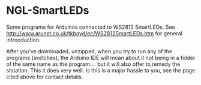 # NGL-SmartLEDs
Some programs for Arduinos connected to WS2812 SmartLEDs. See http://www.arunet.co.uk/tkboyd/ec/WS2812SmartLEDs.htm for general introcduction.

After you've downloaded, unzipped, when you try to run any of the programs (sketches), the Arduino IDE will moan about it not being in a folder of the same name as the program.... but it will also offer to remedy the situation. This it does very well. Is this is a major hassle to you, see the page cited above for contact details.
